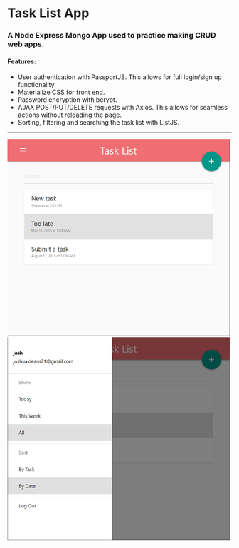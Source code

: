 # Task List App

### A Node Express Mongo App used to practice making CRUD web apps.

#### Features:
* User authentication with PassportJS. This allows for full login/sign up functionality.
* Materialize CSS for front end.
* Password encryption with bcrypt.
* AJAX POST/PUT/DELETE requests with Axios. This allows for seamless actions without reloading the page.
* Sorting, filtering and searching the task list with ListJS.
---
<img src="https://github.com/joshua-deans/note-app/blob/master/docs/images/2018-05-07%2019_17_37-Task%20List%20App.png" alt="Picture 1" width=500px>

<img src="https://github.com/joshua-deans/note-app/blob/master/docs/images/2018-05-07%2019_22_09-Task%20List%20App.png" alt="Picture 2" width=500px>
